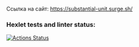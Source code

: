 Ссылка на сайт: https://substantial-unit.surge.sh/

### Hexlet tests and linter status:

[![Actions Status](https://github.com/alllenk1/layout-designer-project-56/actions/workflows/hexlet-check.yml/badge.svg)](https://github.com/alllenk1/layout-designer-project-56/actions)
